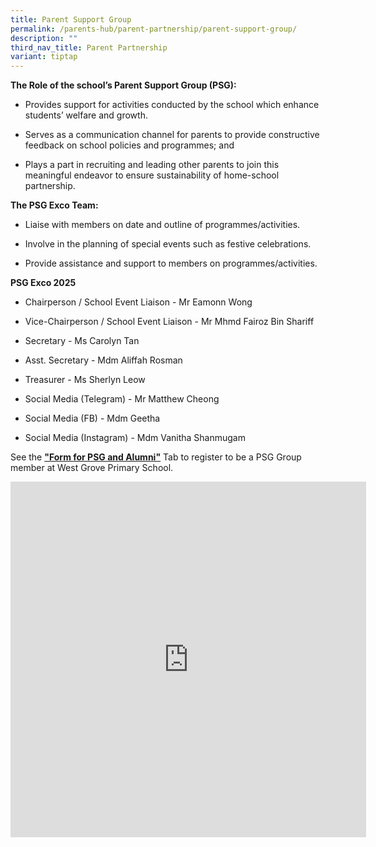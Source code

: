 ```yaml
---
title: Parent Support Group
permalink: /parents-hub/parent-partnership/parent-support-group/
description: ""
third_nav_title: Parent Partnership
variant: tiptap
---
```

<p><strong>The Role of the school’s Parent Support Group (PSG):</strong>
</p>
<ul>
<li>
<p>Provides support for activities conducted by the school which enhance
students’ welfare and growth.</p>
</li>
<li>
<p>Serves as a communication channel for parents to provide constructive
feedback on school policies and programmes; and</p>
</li>
<li>
<p>Plays a part in recruiting and leading other parents to join this meaningful
endeavor to ensure sustainability of home-school partnership.</p>
</li>
</ul>
<p><strong>The PSG Exco Team:&nbsp;</strong>
</p>
<ul>
<li>
<p>Liaise with members on date and outline of programmes/activities.</p>
</li>
<li>
<p>Involve in the planning of special events such as festive celebrations.</p>
</li>
<li>
<p>Provide assistance and support to members on programmes/activities.</p>
</li>
</ul>
<p><strong>PSG Exco 2025</strong>
</p>
<ul>
<li>
<p>Chairperson / School Event Liaison - Mr Eamonn Wong</p>
</li>
<li>
<p>Vice-Chairperson / School Event Liaison - Mr Mhmd Fairoz Bin Shariff</p>
</li>
<li>
<p>Secretary - Ms Carolyn Tan</p>
</li>
<li>
<p>Asst. Secretary - Mdm Aliffah Rosman</p>
</li>
<li>
<p>Treasurer - Ms Sherlyn Leow</p>
</li>
<li>
<p>Social Media (Telegram) - Mr Matthew Cheong</p>
</li>
<li>
<p>Social Media (FB) - Mdm Geetha</p>
</li>
<li>
<p>Social Media (Instagram) - Mdm Vanitha Shanmugam</p>
<p></p>
</li>
</ul>
<p>See the <strong><u>"Form for PSG and Alumni"</u></strong> Tab to register
to be a PSG Group member at West Grove Primary School.</p>
<p></p>
<div class="iframe-wrapper">
<iframe height="569" width="569" allowfullscreen="true" frameborder="0" src="https://docs.google.com/presentation/d/e/2PACX-1vQO_htxzim6kQTThXcXIGQ_x_DSuzWsXL59BwI0OgZRbR__rX2OBKjDqpInWzbou_f--x0KDUHeajDd/embed?start=true&amp;loop=true&amp;delayms=3000"></iframe>
</div>
<p></p>